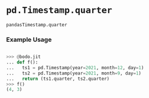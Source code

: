# `pd.Timestamp.quarter`

`pandasTimestamp.quarter`

### Example Usage

```py

>>> @bodo.jit
... def f():
...   ts1 = pd.Timestamp(year=2021, month=12, day=1)
...   ts2 = pd.Timestamp(year=2021, month=9, day=1)
...   return (ts1.quarter, ts2.quarter)
>>> f()
(4, 3)
```
